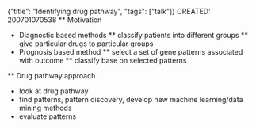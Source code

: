 {"title": "Identifying drug pathway", "tags": ["talk"]}
CREATED: 200701070538
** Motivation
 * Diagnostic based methods
 ** classify patients into different groups
 ** give particular drugs to particular groups
 * Prognosis based method
 ** select a set of gene patterns associated with outcome
 ** classify base on selected patterns

** Drug pathway approach
 * look at drug pathway
 * find patterns, pattern discovery, develop new machine learning/data mining methods
 * evaluate patterns
